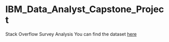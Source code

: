 # IBM_Data_Analyst_Capstone_Project
Stack Overflow Survey Analysis
You can find the dataset [here](https://drive.google.com/drive/folders/1LjUbRWG28MMGkh85on_JoA1ywL0d08QN?usp=drive_link) 
